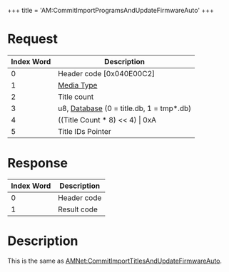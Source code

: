 +++
title = 'AM:CommitImportProgramsAndUpdateFirmwareAuto'
+++

# Request

| Index Word | Description                                                            |
|------------|------------------------------------------------------------------------|
| 0          | Header code \[0x040E00C2\]                                             |
| 1          | [Media Type](Filesystem_services#MediaType "wikilink")                 |
| 2          | Title count                                                            |
| 3          | u8, [Database](Title_Database "wikilink") (0 = title.db, 1 = tmp\*.db) |
| 4          | ((Title Count \* 8) \<\< 4) \| 0xA                                     |
| 5          | Title IDs Pointer                                                      |

# Response

| Index Word | Description |
|------------|-------------|
| 0          | Header code |
| 1          | Result code |

# Description

This is the same as
[AMNet:CommitImportTitlesAndUpdateFirmwareAuto](AMNet:CommitImportTitlesAndUpdateFirmwareAuto "wikilink").
